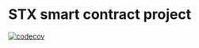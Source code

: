 # STX smart contract project

[![codecov](https://codecov.io/gh/playerx/stx-smart-contract/branch/master/graph/badge.svg?token=DF74P3SBII)](https://codecov.io/gh/playerx/stx-smart-contract)